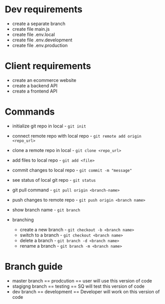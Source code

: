 # Dev requirements
  - create a separate branch
  - create file main.js
  - create file .env.local
  - create file .env.development
  - create file .env.production


# Client requirements
  - create an ecommerce website
  - create a backend API
  - create a frontend API

# Commands
  - initialize git repo in local - `git init`
  - connect remote repo with local repo - `git remote add origin <repo_url>`
  - clone a remote repo in local - `git clone <repo_url>`
  - add files to local repo - `git add <file>`
  - commit changes to local repo - `git commit -m "message"`
  - see status of local git repo - `git status`
  - git pull command - `git pull origin <branch-name>`
  - push changes to remote repo - `git push origin <branch name>`
  - show branch name - `git branch`
  
  - branching
    - create a new branch - `git checkout -b <branch name>`
    - switch to a branch - `git checkout <branch name>`
    - delete a branch - `git branch -d <branch name>`
    - rename a branch - `git branch -m <branch name>`

# Branch guide
  - master branch == prodcution == user will use this version of code
  - stagigng branch == testing == SQ will test this version of code
  - dev branch == development == Developer will work on this version of code